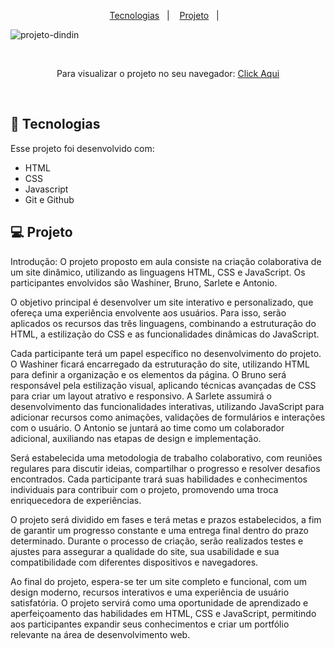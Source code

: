 <p align="center">
  <a href="#-tecnologias">Tecnologias</a>&nbsp;&nbsp;&nbsp;|&nbsp;&nbsp;&nbsp;
  <a href="#-projeto">Projeto</a>&nbsp;&nbsp;&nbsp;|&nbsp;&nbsp;&nbsp;
</p>

![projeto-dindin](https://github.com/washiner/CURSO-IBRF-PROJETO-DINDIN/assets/50848988/50bd3294-62b4-4747-9320-3cea924e87c7)

<br>

<p align="center"> Para visualizar o projeto no seu navegador:
  <a href="#"> Click Aqui <a/>
</p>

<br>

## 🚀 Tecnologias

Esse projeto foi desenvolvido com:

- HTML
- CSS
- Javascript
- Git e Github

## 💻 Projeto

Introdução:
O projeto proposto em aula consiste na criação colaborativa de um site dinâmico, utilizando as linguagens HTML, CSS e JavaScript. Os participantes envolvidos são Washiner, Bruno, Sarlete e Antonio.

O objetivo principal é desenvolver um site interativo e personalizado, que ofereça uma experiência envolvente aos usuários. Para isso, serão aplicados os recursos das três linguagens, combinando a estruturação do HTML, a estilização do CSS e as funcionalidades dinâmicas do JavaScript.

Cada participante terá um papel específico no desenvolvimento do projeto. O Washiner ficará encarregado da estruturação do site, utilizando HTML para definir a organização e os elementos da página. O Bruno será responsável pela estilização visual, aplicando técnicas avançadas de CSS para criar um layout atrativo e responsivo. A Sarlete assumirá o desenvolvimento das funcionalidades interativas, utilizando JavaScript para adicionar recursos como animações, validações de formulários e interações com o usuário. O Antonio se juntará ao time como um colaborador adicional, auxiliando nas etapas de design e implementação.

Será estabelecida uma metodologia de trabalho colaborativo, com reuniões regulares para discutir ideias, compartilhar o progresso e resolver desafios encontrados. Cada participante trará suas habilidades e conhecimentos individuais para contribuir com o projeto, promovendo uma troca enriquecedora de experiências.

O projeto será dividido em fases e terá metas e prazos estabelecidos, a fim de garantir um progresso constante e uma entrega final dentro do prazo determinado. Durante o processo de criação, serão realizados testes e ajustes para assegurar a qualidade do site, sua usabilidade e sua compatibilidade com diferentes dispositivos e navegadores.

Ao final do projeto, espera-se ter um site completo e funcional, com um design moderno, recursos interativos e uma experiência de usuário satisfatória. O projeto servirá como uma oportunidade de aprendizado e aperfeiçoamento das habilidades em HTML, CSS e JavaScript, permitindo aos participantes expandir seus conhecimentos e criar um portfólio relevante na área de desenvolvimento web.
